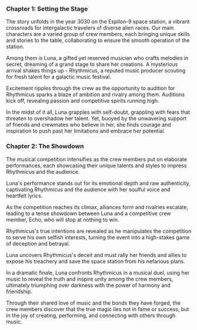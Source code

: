 ### Chapter 1: Setting the Stage

The story unfolds in the year 3030 on the Espilon-9 space station, a vibrant crossroads for intergalactic travelers of diverse alien races. Our main characters are a varied group of crew members, each bringing unique skills and stories to the table, collaborating to ensure the smooth operation of the station.

Among them is Luna, a gifted yet reserved musician who crafts melodies in secret, dreaming of a grand stage to share her creations. A mysterious arrival shakes things up - Rhythmicus, a reputed music producer scouting for fresh talent for a galactic music festival.

Excitement ripples through the crew as the opportunity to audition for Rhythmicus sparks a blaze of ambition and rivalry among them. Auditions kick off, revealing passion and competitive spirits running high.

In the midst of it all, Luna grapples with self-doubt, grappling with fears that threaten to overshadow her talent. Yet, buoyed by the unwavering support of friends and crewmates who believe in her, she finds courage and inspiration to push past her limitations and embrace her potential.

### Chapter 2: The Showdown

The musical competition intensifies as the crew members put on elaborate performances, each showcasing their unique talents and styles to impress Rhythmicus and the audience.

Luna's performance stands out for its emotional depth and raw authenticity, captivating Rhythmicus and the audience with her soulful voice and heartfelt lyrics.

As the competition reaches its climax, alliances form and rivalries escalate, leading to a tense showdown between Luna and a competitive crew member, Echo, who will stop at nothing to win.

Rhythmicus's true intentions are revealed as he manipulates the competition to serve his own selfish interests, turning the event into a high-stakes game of deception and betrayal.

Luna uncovers Rhythmicus's deceit and must rally her friends and allies to expose his treachery and save the space station from his nefarious plans.

In a dramatic finale, Luna confronts Rhythmicus in a musical duel, using her music to reveal the truth and inspire unity among the crew members, ultimately triumphing over darkness with the power of harmony and friendship.

Through their shared love of music and the bonds they have forged, the crew members discover that the true magic lies not in fame or success, but in the joy of creating, performing, and connecting with others through music.